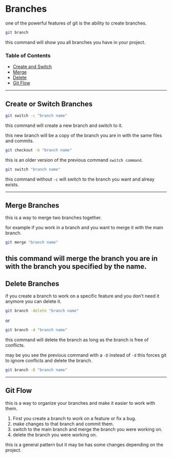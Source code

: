 # Branches 
one of the powerful features of git is the ability to create branches.

```bash
git branch
```

this command will show you all branches you have in your project.

### Table of Contents
- [Create and Switch](#create-or-switch-branches)
- [Merge](#merge-branches)
- [Delete](#delete-branches)
- [Git Flow](#git-flow)
---
## Create or Switch Branches

```bash
git switch -c "branch name"
```
this command will create a new branch and switch to it.

this new branch will be a copy of the branch you are in with the same files and commits.

```bash
git checkout -b "branch name"
```
this is an older version of the previous command `switch command`.

```bash
git switch "branch name"
```
this command without `-c` will switch to the branch you want and alreay exists.

--- 

## Merge Branches
this is a way to merge two branches together.

for example if you work in a branch and you want to merge it with the main branch.

```bash
git merge "branch name"
```
this command will merge the branch you are in with the branch you specified by the name.
--- 

## Delete Branches
if you create a branch to work on a specific feature and you don't need it anymore you can delete it.

```bash
git branch -delete "branch name"
```
or 
```bash
git branch -d "branch name"
```
this command will delete the branch as long as the branch is free of conflicts.

may be you see the previous command with a `-D` instead of `-d` this forces git to ignore conflicts and delete the branch.

```bash
git branch -D "branch name"
```
---

## Git Flow
this is a way to organize your branches and make it easier to work with them.
1. First you create a branch to work on a feature or fix a bug.
2. make changes to that branch and commit them.
3. switch to the main branch and merge the branch you were working on.
4. delete the branch you were working on.

this is a general pattern but it may be has some changes depending on the project.
